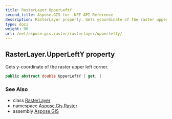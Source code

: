 ```yaml
---
title: RasterLayer.UpperLeftY
second_title: Aspose.GIS for .NET API Reference
description: RasterLayer property. Gets ycoordinate of the raster upper left corner
type: docs
weight: 90
url: /net/aspose.gis.raster/rasterlayer/upperlefty/
---
```

## RasterLayer.UpperLeftY property

Gets y-coordinate of the raster upper left corner.

```csharp
public abstract double UpperLeftY { get; }
```

### See Also

* class [RasterLayer](../)
* namespace [Aspose.Gis.Raster](../../rasterlayer/)
* assembly [Aspose.GIS](../../../)


